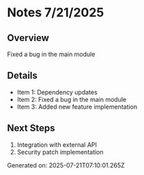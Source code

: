 # Notes 7/21/2025

## Overview
Fixed a bug in the main module

## Details
- Item 1: Dependency updates
- Item 2: Fixed a bug in the main module
- Item 3: Added new feature implementation

## Next Steps
1. Integration with external API
2. Security patch implementation

Generated on: 2025-07-21T07:10:01.265Z
